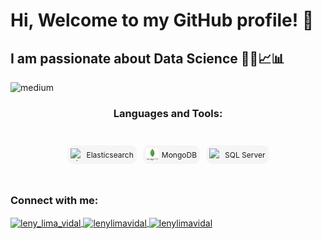 <h1 align="left">Hi, Welcome to my GitHub profile! 👋</h1>

<h2 align="left">I am passionate about Data Science 🎇🔎📈📊</h2>

![medium](https://github.com/lenylimavidal/lenylimavidal/assets/91228295/7b8dd6f5-a090-47a1-8474-f09974e8af0b)


<!-- Copia y pega este código en tu perfil de GitHub bajo la sección "Languages and Tools" -->

<h3 align="center">Languages and Tools:</h3>

<style>
  .tool-container {
    display: flex;
    flex-wrap: wrap;
    justify-content: center;
    max-width: 600px;
    margin: 0 auto;
    padding: 20px;
  }

  .tool-box {
    display: flex;
    align-items: center;
    background-color: #f5f5f5;
    border-radius: 10px;
    padding: 5px;
    margin: 5px;
  }

  .tool-icon {
    width: 20px;
    height: 20px;
    margin-right: 5px;
  }

  .tool-name {
    font-size: 12px;
  }
</style>

<div class="tool-container">
  <div class="tool-box">
    <img src="https://www.vectorlogo.zone/logos/elastic/elastic-icon.svg" alt="elasticsearch" class="tool-icon">
    <span class="tool-name">Elasticsearch</span>
  </div>
  <div class="tool-box">
    <img src="https://raw.githubusercontent.com/devicons/devicon/master/icons/mongodb/mongodb-original-wordmark.svg" alt="mongodb" class="tool-icon">
    <span class="tool-name">MongoDB</span>
  </div>
  <div class="tool-box">
    <img src="https://www.svgrepo.com/show/303229/microsoft-sql-server-logo.svg" alt="mssql" class="tool-icon">
    <span class="tool-name">SQL Server</span>
  </div>
  <!-- Agrega más herramientas aquí -->
</div>

<!-- Fin de la sección "Languages and Tools" -->








<h3 align="left">Connect with me:</h3>
<p align="left">
<a href="https://twitter.com/leny_lima_vidal" target="blank">
<img align="center" src="https://raw.githubusercontent.com/rahuldkjain/github-profile-readme-generator/master/src/images/icons/Social/twitter.svg" alt="leny_lima_vidal" height="30" width="40" />
</a>
<a href="https://linkedin.com/in/lenylimavidal" target="blank">
<img align="center" src="https://raw.githubusercontent.com/rahuldkjain/github-profile-readme-generator/master/src/images/icons/Social/linked-in-alt.svg" alt="lenylimavidal" height="30" width="40" />
</a>
<a href="https://github.com/lenylimavidal" target="blank">
<img align="center" src="https://raw.githubusercontent.com/rahuldkjain/github-profile-readme-generator/master/src/images/icons/Social/github.svg" alt="lenylimavidal" height="30" width="40" />
</a>
</p>
